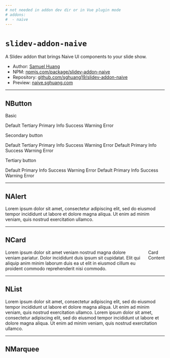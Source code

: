 ```yaml
---
# not needed in addon dev dir or in Vue plugin mode
# addons:
#  - naive
---
```


# `slidev-addon-naive`

<div>
  A <NButton strong type="info" tag="a" href="https://sli.dev"> Slidev
  </NButton> addon that brings <NButton strong type="primary" tag="a"
  href="https://naiveui.com"> Naive UI </NButton> components to your slide show.
</div>

- Author: [Samuel Huang](https://sghuang.com)
- NPM:
  [npmjs.com/package/slidev-addon-naive](https://npmjs.com/package/slidev-addon-naive)
- Repository:
  [github.com/sghuang19/slidev-addon-naive](https://github.com/sghuang19/slidev-addon-naive)
- Preview: [naive.sghuang.com](https://naive.sghuang.com)

<div class="flex justify-center gap-24">
  <NImage class=""
     width="250" src="https://sli.dev/logo-title.png"
  />
  <NImage class="pb-15"
     width="125" src="https://www.naiveui.com/assets/naivelogo-BdDVTUmz.svg"
  />
</div>

---

## NButton

Basic

<NSpace>
  <NButton>Default</NButton>
  <NButton type="tertiary">
    Tertiary
  </NButton>
  <NButton type="primary">
    Primary
  </NButton>
  <NButton type="info">
    Info
  </NButton>
  <NButton type="success">
    Success
  </NButton>
  <NButton type="warning">
    Warning
  </NButton>
  <NButton type="error">
    Error
  </NButton>
</NSpace>

Secondary button

<NSpace>
  <NButton strong secondary>
    Default
  </NButton>
  <NButton strong secondary type="tertiary">
    Tertiary
  </NButton>
  <NButton strong secondary type="primary">
    Primary
  </NButton>
  <NButton strong secondary type="info">
    Info
  </NButton>
  <NButton strong secondary type="success">
    Success
  </NButton>
  <NButton strong secondary type="warning">
    Warning
  </NButton>
  <NButton strong secondary type="error">
    Error
  </NButton>
  <NButton strong secondary round>
    Default
  </NButton>
  <NButton strong secondary round type="primary">
    Primary
  </NButton>
  <NButton strong secondary round type="info">
    Info
  </NButton>
  <NButton strong secondary round type="success">
    Success
  </NButton>
  <NButton strong secondary round type="warning">
    Warning
  </NButton>
  <NButton strong secondary round type="error">
    Error
  </NButton>
</NSpace>

Tertiary button

<NSpace>
  <NButton tertiary>
    Default
  </NButton>
  <NButton tertiary type="primary">
    Primary
  </NButton>
  <NButton tertiary type="info">
    Info
  </NButton>
  <NButton tertiary type="success">
    Success
  </NButton>
  <NButton tertiary type="warning">
    Warning
  </NButton>
  <NButton tertiary type="error">
    Error
  </NButton>
  <NButton tertiary round>
    Default
  </NButton>
  <NButton tertiary round type="primary">
    Primary
  </NButton>
  <NButton tertiary round type="info">
    Info
  </NButton>
  <NButton tertiary round type="success">
    Success
  </NButton>
  <NButton tertiary round type="warning">
    Warning
  </NButton>
  <NButton tertiary round type="error">
    Error
  </NButton>
</NSpace>

---

## NAlert

<NAlert title="Alert Title" type="info">
  Lorem ipsum dolor sit amet, consectetur adipiscing elit, sed do eiusmod
  tempor incididunt ut labore et dolore magna aliqua. Ut enim ad minim
  veniam, quis nostrud exercitation ullamco.
</NAlert>

---

## NCard

<div style="display: flex; gap: 25px;">
  <NCard title="Card with Cover">
    <template #cover>
      <img src="https://picsum.photos/400/200" alt="cover">
    </template>
    Lorem ipsum dolor sit amet veniam nostrud magna dolore veniam pariatur. Dolor
    incididunt duis ipsum sit cupidatat. Elit qui aliquip anim minim laborum duis
    ea ut elit in eiusmod cillum eu proident commodo reprehenderit nisi commodo.
  </NCard>
  <NCard title="Card Slots Demo">
    <template #header-extra>
      #header-extra
    </template>
    Card Content
    <template #footer>
      #footer
    </template>
    <template #action>
      #action
    </template>
  </NCard>
</div>

---

## NList

<n-list hoverable clickable>
  <n-list-item>
    <n-thing title="Better Late Than Never" content-style="margin-top: 10px;">
      <template #description>
        <n-space size="small" style="margin-top: 4px">
          <n-tag :bordered="false" type="info" size="small">
            Tag A
          </n-tag>
          <n-tag :bordered="false" type="info" size="small">
            Tag B
          </n-tag>
        </n-space>
      </template>
      Lorem ipsum dolor sit amet, consectetur adipiscing elit, sed do eiusmod
      tempor incididunt ut labore et dolore magna aliqua. Ut enim ad minim
      veniam, quis nostrud exercitation ullamco.
    </n-thing>
  </n-list-item>
  <n-list-item>
    <n-thing title="Lorem Ipsum" content-style="margin-top: 10px;">
      <template #description>
        <n-space size="small" style="margin-top: 4px">
          <n-tag :bordered="false" type="info" size="small">
            Tag C
          </n-tag>
          <n-tag :bordered="false" type="info" size="small">
            Tag D
          </n-tag>
        </n-space>
      </template>
      Lorem ipsum dolor sit amet, consectetur adipiscing elit, sed do eiusmod
      tempor incididunt ut labore et dolore magna aliqua. Ut enim ad minim
      veniam, quis nostrud exercitation ullamco.
    </n-thing>
  </n-list-item>
</n-list>

---

## NMarquee

<n-marquee auto-fill>
  <n-image
    width="80"
    height="80"
    src="https://07akioni.oss-cn-beijing.aliyuncs.com/07akioni.jpeg"
    style="margin-right: 24px"
  />
</n-marquee>
